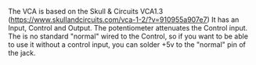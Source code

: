 The VCA is based on the Skull & Circuits VCA1.3 (https://www.skullandcircuits.com/vca-1-2/?v=910955a907e7)
It has an Input, Control and Output. The potentiometer attenuates the Control input. The is no standard "normal" wired to the Control, so if you want to be able to use it without a control input, you can solder +5v to the "normal" pin of the jack.
